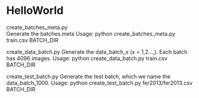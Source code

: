 HelloWorld
==========

create_batches_meta.py  
Generate the batches.meta
Usage: python create_batches_meta.py train.csv BATCH_DIR

create_data_batch.py 
Generate the data_batch_x (x = 1,2...,). Each batch has 4096 images.
Usage: python create_data_batch.py train.csv BATCH_DIR

create_test_batch.py
Generate the test batch, which we name the data_batch_1000.
Usage: python create_test_batch.py fer2013/fer2013.csv BATCH_DIR

